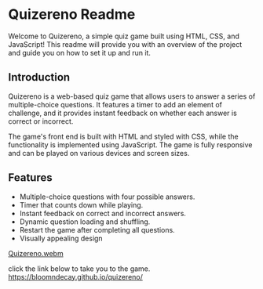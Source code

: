 # Quizereno Readme

Welcome to Quizereno, a simple quiz game built using HTML, CSS, and JavaScript! This readme will provide you with an overview of the project and guide you on how to set it up and run it.

## Introduction

Quizereno is a web-based quiz game that allows users to answer a series of multiple-choice questions. It features a timer to add an element of challenge, and it provides instant feedback on whether each answer is correct or incorrect.

The game's front end is built with HTML and styled with CSS, while the functionality is implemented using JavaScript. The game is fully responsive and can be played on various devices and screen sizes.

## Features

- Multiple-choice questions with four possible answers.
- Timer that counts down while playing.
- Instant feedback on correct and incorrect answers.
- Dynamic question loading and shuffling.
- Restart the game after completing all questions.
- Visually appealing design

[Quizereno.webm](https://github.com/BloomNDecay/quizereno/assets/21076850/f6d82f4f-c932-4522-9e87-b6fb60339e33)


click the link below to take you to the game.
https://bloomndecay.github.io/quizereno/
